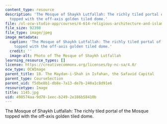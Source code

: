 ```yaml
---
content_type: resource
description: 'The Mosque of Shaykh Lutfallah: The richly tiled portal of the Mosque
  topped with the off-axis golden tiled dome.'
file: /ol-ocw-studio-app/courses/4-614-religious-architecture-and-islamic-cultures-fall-2002/498574aa9d781eecb2492e186b58410b_1145.jpg
file_size: 92398
file_type: image/jpeg
image_metadata:
  caption: 'The Mosque of Shaykh Lutfallah: The richly tiled portal of the Mosque
    topped with the off-axis golden tiled dome.'
  credit: ''
  image-alt: Photo of The Mosque of Shaykh Lutfallah
learning_resource_types: []
license: https://creativecommons.org/licenses/by-nc-sa/4.0/
ocw_type: OCWImage
parent_title: 18. The Maydan-i-Shah in Isfahan, the Safavid Capital
parent_type: CourseSection
parent_uid: f5dbe8b1-db8e-7a13-de7b-240a1c8d91e6
resourcetype: Image
title: 1145.jpg
uid: 498574aa-9d78-1eec-b249-2e186b58410b
---
```

The Mosque of Shaykh Lutfallah: The richly tiled portal of the Mosque topped with the off-axis golden tiled dome.